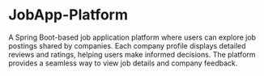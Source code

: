 # JobApp-Platform
A Spring Boot-based job application platform where users can explore job postings shared by companies. Each company profile displays detailed reviews and ratings, helping users make informed decisions. The platform provides a seamless way to view job details and company feedback.
